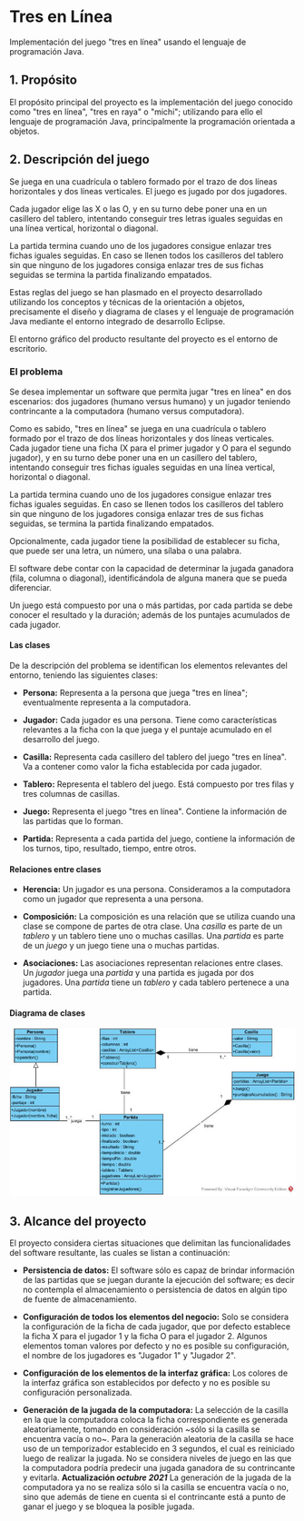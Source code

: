 # Tres en Línea
Implementación del juego "tres en línea" usando el lenguaje de programación Java.

## 1. Propósito
El propósito principal del proyecto es la implementación del juego conocido como "tres en línea", "tres en raya" o "michi"; utilizando para ello el lenguaje de programación Java, principalmente la programación orientada a objetos.

## 2. Descripción del juego
Se juega en una cuadrícula o tablero formado por el trazo de dos líneas horizontales y dos líneas verticales. El juego es jugado por dos jugadores.

Cada jugador elige las X o las O, y en su turno debe poner una en un casillero del tablero, intentando conseguir tres letras iguales seguidas en una línea vertical, horizontal o diagonal.

La partida termina cuando uno de los jugadores consigue enlazar tres fichas iguales seguidas. En caso se llenen todos los casilleros del tablero sin que ninguno de los jugadores consiga enlazar tres de sus fichas seguidas se termina la partida finalizando empatados.

Estas reglas del juego se han plasmado en el proyecto desarrollado utilizando los conceptos y técnicas de la orientación a objetos, precisamente el diseño y diagrama de clases y el lenguaje de programación Java mediante el entorno integrado de desarrollo Eclipse.

El entorno gráfico del producto resultante del proyecto es el entorno de escritorio.

###  El problema
Se desea implementar un software que permita jugar "tres en línea" en dos escenarios: dos jugadores (humano versus humano) y un jugador teniendo contrincante a la computadora (humano versus computadora).

Como es sabido, "tres en línea" se juega en una cuadrícula o tablero formado por el trazo de dos líneas horizontales y dos líneas verticales. Cada jugador tiene una ficha (X para el primer jugador y O para el segundo jugador), y en su turno debe poner una en un casillero del tablero, intentando conseguir tres fichas iguales seguidas en una línea vertical, horizontal o diagonal.

La partida termina cuando uno de los jugadores consigue enlazar tres fichas iguales seguidas. En caso se llenen todos los casilleros del tablero sin que ninguno de los jugadores consiga enlazar tres de sus fichas seguidas, se termina la partida finalizando empatados.

Opcionalmente, cada jugador tiene la posibilidad de establecer su ficha, que puede ser una letra, un número, una sílaba o una palabra.

El software debe contar con la capacidad de determinar la jugada ganadora (fila, columna o diagonal), identificándola de alguna manera que se pueda diferenciar.

Un juego está compuesto por una o más partidas, por cada partida se debe conocer el resultado y la duración; además de los puntajes acumulados de cada jugador.

#### Las clases
De la descripción del problema se identifican los elementos relevantes del entorno, teniendo las siguientes clases:
* **Persona:** Representa a la persona que juega "tres en línea"; eventualmente representa a la computadora.

* **Jugador:** Cada jugador es una persona. Tiene como características relevantes a la ficha con la que juega y el puntaje acumulado en el desarrollo del juego.

* **Casilla:** Representa cada casillero del tablero del juego "tres en línea". Va a contener como valor la ficha establecida por cada jugador.

* **Tablero:** Representa el tablero del juego. Está compuesto por tres filas y tres columnas de casillas.

* **Juego:** Representa el juego "tres en línea". Contiene la información de las partidas que lo forman.

* **Partida:** Representa a cada partida del juego, contiene la información de los turnos, tipo, resultado, tiempo, entre otros.

#### Relaciones entre clases
* **Herencia:** Un jugador es una persona. Consideramos a la computadora como un jugador que representa a una persona.

* **Composición:** La composición es una relación que se utiliza cuando una clase se compone de partes de otra clase.
Una *casilla* es parte de un *tablero* y un tablero tiene uno o muchas casillas.
Una *partida* es parte de un *juego* y un juego tiene una o muchas partidas.

* **Asociaciones:** Las asociaciones representan relaciones entre clases.
Un *jugador* juega una *partida* y una partida es jugada por dos jugadores.
Una *partida* tiene un *tablero* y cada tablero pertenece a una partida.

#### Diagrama de clases
![Diagrama de Clases](/images/TresEnLinea.jpg)

## 3. Alcance del proyecto
El proyecto considera ciertas situaciones que delimitan las funcionalidades del software resultante, las cuales se listan a continuación:

* **Persistencia de datos:** El software sólo es capaz de brindar información de las partidas que se juegan durante la ejecución del software; es decir no contempla el almacenamiento o persistencia de datos en algún tipo de fuente de almacenamiento.

* **Configuración de todos los elementos del negocio:** Solo se considera la configuración de la ficha de cada jugador, que por defecto establece la ficha X para el jugador 1 y la ficha O para el jugador 2.
Algunos elementos toman valores por defecto y no es posible su configuración, el nombre de los jugadores es "Jugador 1" y "Jugador 2".

* **Configuración de los elementos de la interfaz gráfica:** Los colores de la interfaz gráfica son establecidos por defecto y no es posible su configuración personalizada.

* **Generación de la jugada de la computadora:** La selección de la casilla en la que la computadora coloca la ficha correspondiente es generada aleatoriamente, tomando en consideración ~sólo si la casilla se encuentra vacía o no~. Para la generación aleatoria de la casilla se hace uso de un temporizador establecido en 3 segundos, el cual es reiniciado luego de realizar la jugada.
No se considera niveles de juego en las que la computadora podría predecir una jugada ganadora de su contrincante y evitarla.
**Actualización *octubre 2021***
La generación de la jugada de la computadora ya no se realiza sólo si la casilla se encuentra vacía o no, sino que además de tiene en cuenta si el contrincante está a punto de ganar el juego y se bloquea la posible jugada.
